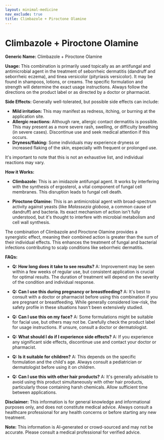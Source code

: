 ```yaml
---
layout: minimal-medicine
nav_exclude: true
title: Climbazole + Piroctone Olamine
---
```


# Climbazole + Piroctone Olamine

**Generic Name:** Climbazole + Piroctone Olamine

**Usage:** This combination is primarily used topically as an antifungal and antimicrobial agent in the treatment of seborrheic dermatitis (dandruff and seborrheic eczema), and tinea versicolor (pityriasis versicolor).  It may be found in shampoos, lotions, or creams.  The specific formulation and strength will determine the exact usage instructions.  Always follow the directions on the product label or as directed by a doctor or pharmacist.

**Side Effects:**  Generally well-tolerated, but possible side effects can include:

* **Mild irritation:**  This may manifest as redness, itching, or burning at the application site.
* **Allergic reactions:** Although rare, allergic contact dermatitis is possible. This may present as a more severe rash, swelling, or difficulty breathing (in severe cases).  Discontinue use and seek medical attention if this occurs.
* **Dryness/flaking:** Some individuals may experience dryness or increased flaking of the skin, especially with frequent or prolonged use.

It's important to note that this is not an exhaustive list, and individual reactions may vary.

**How it Works:**

* **Climbazole:** This is an imidazole antifungal agent. It works by interfering with the synthesis of ergosterol, a vital component of fungal cell membranes.  This disruption leads to fungal cell death.

* **Piroctone Olamine:** This is an antimicrobial agent with broad-spectrum activity against yeasts (like *Malassezia globosa*, a common cause of dandruff) and bacteria. Its exact mechanism of action isn't fully understood, but it's thought to interfere with microbial metabolism and cell wall synthesis.

The combination of Climbazole and Piroctone Olamine provides a synergistic effect, meaning their combined action is greater than the sum of their individual effects.  This enhances the treatment of fungal and bacterial infections contributing to scalp conditions like seborrheic dermatitis.


**FAQs:**

* **Q: How long does it take to see results?** A: Improvement may be seen within a few weeks of regular use, but consistent application is crucial for optimal results.  The duration of treatment will depend on the severity of the condition and individual response.

* **Q: Can I use this during pregnancy or breastfeeding?** A:  It's best to consult with a doctor or pharmacist before using this combination if you are pregnant or breastfeeding.  While generally considered low-risk,  the safety profile in these situations hasn't been extensively studied.

* **Q: Can I use this on my face?** A:  Some formulations might be suitable for facial use, but others may not be. Carefully check the product label for usage instructions.  If unsure, consult a doctor or dermatologist.

* **Q: What should I do if I experience side effects?** A:  If you experience any significant side effects, discontinue use and contact your doctor or pharmacist.

* **Q:  Is it suitable for children?** A:  This depends on the specific formulation and the child's age.  Always consult a pediatrician or dermatologist before using it on children.

* **Q: Can I use this with other hair products?** A: It's generally advisable to avoid using this product simultaneously with other hair products, particularly those containing harsh chemicals.  Allow sufficient time between applications.


**Disclaimer:** This information is for general knowledge and informational purposes only, and does not constitute medical advice.  Always consult a healthcare professional for any health concerns or before starting any new treatment.


**Note:** This information is AI-generated or crowd-sourced and may not be accurate. Please consult a medical professional for verified advice.